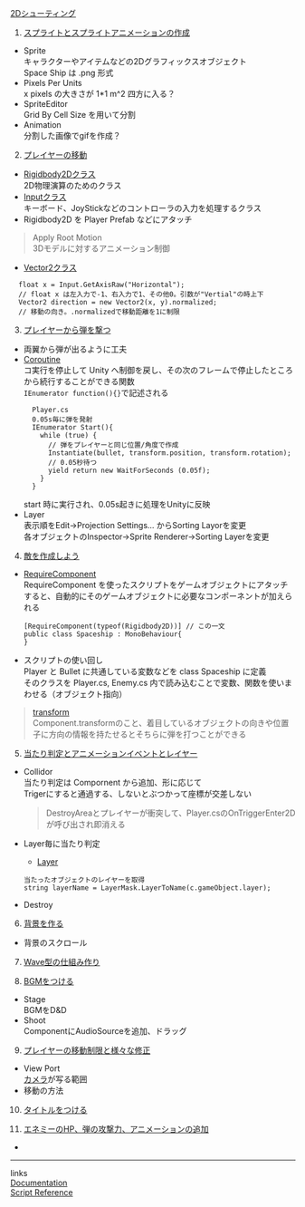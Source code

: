 [2Dシューティング](https://unity3d.com/jp/learn/tutorials/projects/2d-shooting-game-jp)  

1. [スプライトとスプライトアニメーションの作成](https://unity3d.com/jp/learn/tutorials/projects/2d-shooting-game/creating-sprites-and-sprite-animations?playlist=46524)  
  - Sprite  
    キャラクターやアイテムなどの2Dグラフィックスオブジェクト  
    Space Ship は .png 形式  
  - Pixels Per Units  
    x pixels の大きさが 1*1 m^2 四方に入る？  
  - SpriteEditor  
    Grid By Cell Size を用いて分割  
  - Animation  
    分割した画像でgifを作成？

2. [プレイヤーの移動](https://unity3d.com/jp/learn/tutorials/projects/2d-shooting-game/moving-the-player?playlist=46524)  
  - [Rigidbody2Dクラス](https://docs.unity3d.com/ja/current/ScriptReference/Rigidbody2D.html?_ga=2.80300946.420736588.1552306918-1395381044.1552306918)  
    2D物理演算のためのクラス  
  - [Inputクラス](https://docs.unity3d.com/ja/current/ScriptReference/Input.html?_ga=2.48464035.420736588.1552306918-1395381044.1552306918)  
    キーボード、JoyStickなどのコントローラの入力を処理するクラス  
  - Rigidbody2D を Player Prefab などにアタッチ
  > Apply Root Motion  
    3Dモデルに対するアニメーション制御  

  - [Vector2クラス](https://docs.unity3d.com/ja/current/ScriptReference/Vector2.html)  
  ```
    float x = Input.GetAxisRaw("Horizontal");
    // float x は左入力で-1、右入力で1、その他0。引数が"Vertial"の時上下  
    Vector2 direction = new Vector2(x, y).normalized;  
    // 移動の向き。.normalizedで移動距離を1に制限
  ```


3. [プレイヤーから弾を撃つ](https://unity3d.com/jp/learn/tutorials/projects/2d-shooting-game/shooting-shots-from-the-player?playlist=46524)  
  - 両翼から弾が出るように工夫  
  - [Coroutine](https://docs.unity3d.com/ja/current/Manual/Coroutines.html?_ga=2.111366017.420736588.1552306918-1395381044.1552306918)  
    コ実行を停止して Unity へ制御を戻し、その次のフレームで停止したところから続行することができる関数  
    `IEnumerator function(){}`で記述される  
    ```
      Player.cs
      0.05s毎に弾を発射
      IEnumerator Start(){
        while (true) {
          // 弾をプレイヤーと同じ位置/角度で作成
          Instantiate(bullet, transform.position, transform.rotation);
          // 0.05秒待つ
          yield return new WaitForSeconds (0.05f);
        }
      }
    ```  
    start 時に実行され、0.05s起きに処理をUnityに反映  
  - Layer  
    表示順をEdit->Projection Settings... からSorting Layorを変更  
    各オブジェクトのInspector->Sprite Renderer->Sorting Layerを変更

4. [敵を作成しよう](https://unity3d.com/jp/learn/tutorials/projects/2d-shooting-game/creating-enemies?playlist=46524)
  - [RequireComponent](https://docs.unity3d.com/ja/current/ScriptReference/RequireComponent.html?_ga=2.105988614.420736588.1552306918-1395381044.1552306918)  
    RequireComponent を使ったスクリプトをゲームオブジェクトにアタッチすると、自動的にそのゲームオブジェクトに必要なコンポーネントが加えられる  
    ```
    [RequireComponent(typeof(Rigidbody2D))] // この一文
    public class Spaceship : MonoBehaviour{
    }
    ```
  - スクリプトの使い回し  
    Player と Bullet に共通している変数などを class Spaceship に定義  
    そのクラスを Player.cs, Enemy.cs 内で読み込むことで変数、関数を使いまわせる（オブジェクト指向）  
  > [transform](https://docs.unity3d.com/ja/2018.3/ScriptReference/Transform.html)  
    Component.transformのこと、着目しているオブジェクトの向きや位置  
    子に方向の情報を持たせるとそちらに弾を打つことができる

5. [当たり判定とアニメーションイベントとレイヤー](https://unity3d.com/jp/learn/tutorials/projects/2d-shooting-game/colliders-animations-and-layers?playlist=46524)  
  - Collidor  
    当たり判定は Compornent から追加、形に応じて  
    Trigerにすると通過する、しないとぶつかって座標が交差しない
    > DestroyAreaとプレイヤーが衝突して、Player.csのOnTriggerEnter2Dが呼び出され即消える

  - Layer毎に当たり判定  
    - [Layer](https://docs.unity3d.com/ja/2018.3/Manual/Layers.html)
    ```
    当たったオブジェクトのレイヤーを取得
    string layerName = LayerMask.LayerToName(c.gameObject.layer);
    ```
  - Destroy

6. [背景を作る](https://unity3d.com/jp/learn/tutorials/projects/2d-shooting-game/creating-the-background?playlist=46524)  
  - 背景のスクロール


7. [Wave型の仕組み作り](https://unity3d.com/jp/learn/tutorials/projects/2d-shooting-game/spawning-waves?playlist=46524)

8. [BGMをつける](https://unity3d.com/jp/learn/tutorials/projects/2d-shooting-game/adding-audio?playlist=46524)  
  - Stage  
    BGMをD&D  
  - Shoot  
    ComponentにAudioSourceを追加、ドラッグ

9. [プレイヤーの移動制限と様々な修正](https://unity3d.com/jp/learn/tutorials/projects/2d-shooting-game/limiting-player-movement-and-other-corrections?playlist=46524)
  - View Port  
    [カメラ](https://docs.unity3d.com/ja/2018.3/ScriptReference/Camera.html)が写る範囲  
  - 移動の方法

10. [タイトルをつける]()

11. [エネミーのHP、弾の攻撃力、アニメーションの追加](https://unity3d.com/jp/learn/tutorials/projects/2d-shooting-game/adding-enemy-hp-shot-power-and-animations?playlist=46524)
  - 
***  
links  
[Documentation](https://docs.unity3d.com/ja/current/Manual/index.html)  
[Script Reference](https://docs.unity3d.com/ja/current/ScriptReference/index.html)  
